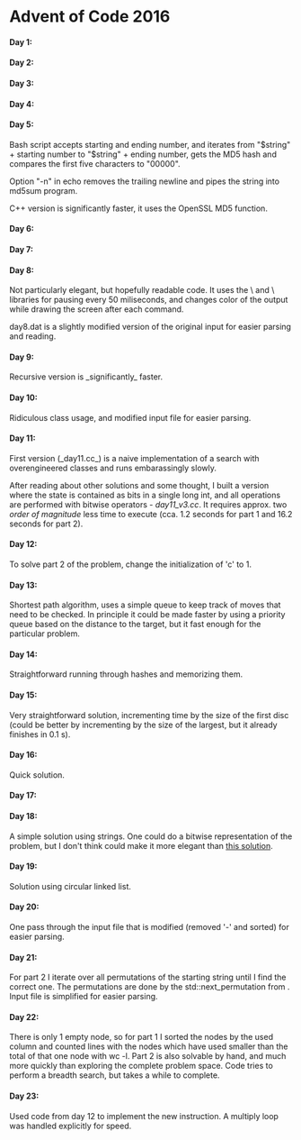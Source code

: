 # Advent of Code 2016

<h4>Day 1:</h4>

<h4>Day 2:</h4>

<h4>Day 3:</h4>

<h4>Day 4:</h4>

<h4>Day 5:</h4>
Bash script accepts starting and ending number, and iterates from "$string" + starting number to "$string" + ending number, gets the MD5 hash and compares the first five characters to "00000". 

Option "-n" in echo removes the trailing newline and pipes the string into md5sum program. 

C++ version is significantly faster, it uses the OpenSSL MD5 function.

<h4>Day 6:</h4>

<h4>Day 7:</h4>

<h4>Day 8:</h4>
Not particularly elegant, but hopefully readable code. It uses the \<chrono\> and \<thread\> libraries for pausing every 50 miliseconds, and changes color of the output while drawing the screen after each command. 

day8.dat is a slightly modified version of the original input for easier parsing and reading. 

<h4>Day 9:</h4>
Recursive version is _significantly_ faster.

<h4>Day 10:</h4>
Ridiculous class usage, and modified input file for easier parsing. 

<h4>Day 11:</h4>
First version (_day11.cc_) is a naive implementation of a search with overengineered classes and runs embarassingly slowly.

After reading about other solutions and some thought, I built a version where the state is contained as bits in a single long int, and all operations are performed with bitwise operators - <i>day11_v3.cc</i>. It requires approx. two _order of magnitude_ less time to execute (cca. 1.2 seconds for part 1 and 16.2 seconds for part 2).

<h4>Day 12:</h4>
To solve part 2 of the problem, change the initialization of 'c' to 1.

<h4>Day 13:</h4>
Shortest path algorithm, uses a simple queue to keep track of moves that need to be checked. In principle it could be made faster by using a priority queue based on the distance to the target, but it fast enough for the particular problem.

<h4>Day 14:</h4>
Straightforward running through hashes and memorizing them.

<h4>Day 15:</h4>
Very straightforward solution, incrementing time by the size of the first disc (could be better by incrementing by the size of the largest, but it already finishes in 0.1 s).

<h4>Day 16:</h4>
Quick solution.

<h4>Day 17:</h4>

<h4>Day 18:</h4>
A simple solution using strings. One could do a bitwise representation of the problem, but I don't think could make it more elegant than <a href="https://www.reddit.com/r/adventofcode/comments/5iyp50/2016_day_18_solutions/dbc0l6j/">this solution</a>.

<h4>Day 19:</h4>
Solution using circular linked list.

<h4>Day 20:</h4>
One pass through the input file that is modified (removed '-' and sorted) for easier parsing.

<h4>Day 21:</h4>
For part 2 I iterate over all permutations of the starting string until I find the correct one. The permutations are done by the std::next_permutation from <algorithm>. Input file is simplified for easier parsing.

<h4>Day 22:</h4>
There is only 1 empty node, so for part 1 I sorted the nodes by the used column and counted lines with the nodes which have used smaller than the total of that one node with wc -l. Part 2 is also solvable by hand, and much more quickly than exploring the complete problem space. Code tries to perform a breadth search, but takes a while to complete. 

<h4>Day 23:</h4>
Used code from day 12 to implement the new instruction. A multiply loop was handled explicitly for speed.
